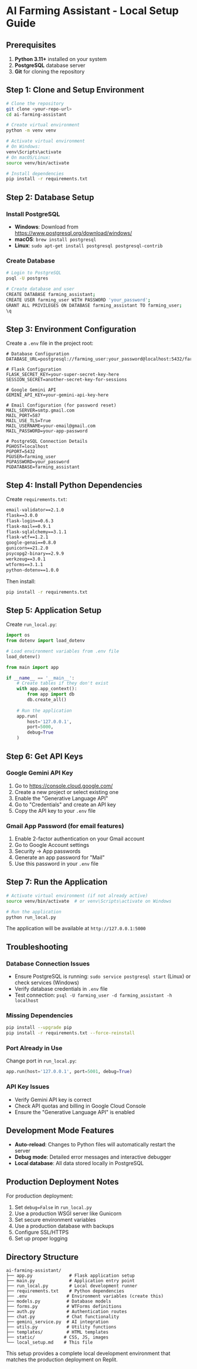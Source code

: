 # AI Farming Assistant - Local Setup Guide

## Prerequisites

1. **Python 3.11+** installed on your system
2. **PostgreSQL** database server
3. **Git** for cloning the repository

## Step 1: Clone and Setup Environment

```bash
# Clone the repository
git clone <your-repo-url>
cd ai-farming-assistant

# Create virtual environment
python -m venv venv

# Activate virtual environment
# On Windows:
venv\Scripts\activate
# On macOS/Linux:
source venv/bin/activate

# Install dependencies
pip install -r requirements.txt
```

## Step 2: Database Setup

### Install PostgreSQL
- **Windows**: Download from https://www.postgresql.org/download/windows/
- **macOS**: `brew install postgresql`
- **Linux**: `sudo apt-get install postgresql postgresql-contrib`

### Create Database
```bash
# Login to PostgreSQL
psql -U postgres

# Create database and user
CREATE DATABASE farming_assistant;
CREATE USER farming_user WITH PASSWORD 'your_password';
GRANT ALL PRIVILEGES ON DATABASE farming_assistant TO farming_user;
\q
```

## Step 3: Environment Configuration

Create a `.env` file in the project root:

```env
# Database Configuration
DATABASE_URL=postgresql://farming_user:your_password@localhost:5432/farming_assistant

# Flask Configuration
FLASK_SECRET_KEY=your-super-secret-key-here
SESSION_SECRET=another-secret-key-for-sessions

# Google Gemini API
GEMINI_API_KEY=your-gemini-api-key-here

# Email Configuration (for password reset)
MAIL_SERVER=smtp.gmail.com
MAIL_PORT=587
MAIL_USE_TLS=True
MAIL_USERNAME=your-email@gmail.com
MAIL_PASSWORD=your-app-password

# PostgreSQL Connection Details
PGHOST=localhost
PGPORT=5432
PGUSER=farming_user
PGPASSWORD=your_password
PGDATABASE=farming_assistant
```

## Step 4: Install Python Dependencies

Create `requirements.txt`:

```txt
email-validator==2.1.0
flask==3.0.0
flask-login==0.6.3
flask-mail==0.9.1
flask-sqlalchemy==3.1.1
flask-wtf==1.2.1
google-genai==0.8.0
gunicorn==21.2.0
psycopg2-binary==2.9.9
werkzeug==3.0.1
wtforms==3.1.1
python-dotenv==1.0.0
```

Then install:
```bash
pip install -r requirements.txt
```

## Step 5: Application Setup

Create `run_local.py`:

```python
import os
from dotenv import load_dotenv

# Load environment variables from .env file
load_dotenv()

from main import app

if __name__ == '__main__':
    # Create tables if they don't exist
    with app.app_context():
        from app import db
        db.create_all()
    
    # Run the application
    app.run(
        host='127.0.0.1',
        port=5000,
        debug=True
    )
```

## Step 6: Get API Keys

### Google Gemini API Key
1. Go to https://console.cloud.google.com/
2. Create a new project or select existing one
3. Enable the "Generative Language API"
4. Go to "Credentials" and create an API key
5. Copy the API key to your `.env` file

### Gmail App Password (for email features)
1. Enable 2-factor authentication on your Gmail account
2. Go to Google Account settings
3. Security → App passwords
4. Generate an app password for "Mail"
5. Use this password in your `.env` file

## Step 7: Run the Application

```bash
# Activate virtual environment (if not already active)
source venv/bin/activate  # or venv\Scripts\activate on Windows

# Run the application
python run_local.py
```

The application will be available at `http://127.0.0.1:5000`

## Troubleshooting

### Database Connection Issues
- Ensure PostgreSQL is running: `sudo service postgresql start` (Linux) or check services (Windows)
- Verify database credentials in `.env` file
- Test connection: `psql -U farming_user -d farming_assistant -h localhost`

### Missing Dependencies
```bash
pip install --upgrade pip
pip install -r requirements.txt --force-reinstall
```

### Port Already in Use
Change port in `run_local.py`:
```python
app.run(host='127.0.0.1', port=5001, debug=True)
```

### API Key Issues
- Verify Gemini API key is correct
- Check API quotas and billing in Google Cloud Console
- Ensure the "Generative Language API" is enabled

## Development Mode Features

- **Auto-reload**: Changes to Python files will automatically restart the server
- **Debug mode**: Detailed error messages and interactive debugger
- **Local database**: All data stored locally in PostgreSQL

## Production Deployment Notes

For production deployment:
1. Set `debug=False` in `run_local.py`
2. Use a production WSGI server like Gunicorn
3. Set secure environment variables
4. Use a production database with backups
5. Configure SSL/HTTPS
6. Set up proper logging

## Directory Structure

```
ai-farming-assistant/
├── app.py              # Flask application setup
├── main.py             # Application entry point
├── run_local.py        # Local development runner
├── requirements.txt    # Python dependencies
├── .env               # Environment variables (create this)
├── models.py          # Database models
├── forms.py           # WTForms definitions
├── auth.py            # Authentication routes
├── chat.py            # Chat functionality
├── gemini_service.py  # AI integration
├── utils.py           # Utility functions
├── templates/         # HTML templates
├── static/           # CSS, JS, images
└── local_setup.md    # This file
```

This setup provides a complete local development environment that matches the production deployment on Replit.
